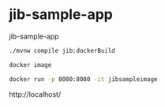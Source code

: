 # jib-sample-app
jib-sample-app

~~~bash
./mvnw compile jib:dockerBuild
~~~

~~~bash
docker image
~~~

~~~bash
docker run -p 8080:8080 -it jibsampleimage
~~~

http://localhost/

